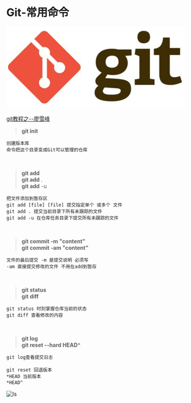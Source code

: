# Git-常用命令

![git](git.png)

[git教程之--廖雪峰](http://www.liaoxuefeng.com/wiki/0013739516305929606dd18361248578c67b8067c8c017b000/0013743256916071d599b3aed534aaab22a0db6c4e07fd0000)
>**git init**

```
创建版本库  
命令把这个目录变成Git可以管理的仓库
```
<br/>

>**git add**  
>**git add** .  
>**git add** -u

```
把文件添加到暂存区  
git add [file] [file] 提交指定单个 或多个 文件  
git add . 提交当前目录下所有未跟踪的文件  
git add -u 在仓库任务目录下提交所有未跟踪的文件
```
<br/>

>**git commit -m "content"**  
>**git commit -am "content"**

```
文件的最后提交 -m 是提交说明 必须写
-am 直接提交修改的文件 不用在add到暂存
```

<br/>

>**git status**  
>**git diff**

```
git status 时刻掌握仓库当前的状态  
git diff 查看修改的内容 
```
<br/>

>**git log**  
>**git reset --hard HEAD^**

```
git log查看提交日志  

git reset 回退版本   
*HEAD 当前版本  
*HEAD^ 
```



![ls](ls.png) 
